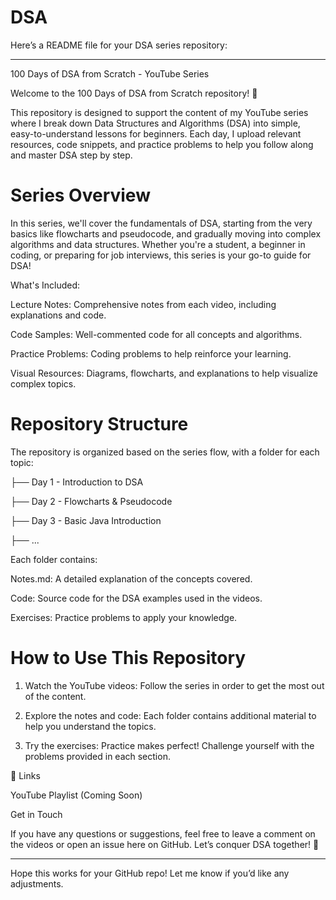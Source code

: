 # DSA
Here’s a README file for your DSA series repository:


---

100 Days of DSA from Scratch - YouTube Series

Welcome to the 100 Days of DSA from Scratch repository! 🎉

This repository is designed to support the content of my YouTube series where I break down Data Structures and Algorithms (DSA) into simple, easy-to-understand lessons for beginners. Each day, I upload relevant resources, code snippets, and practice problems to help you follow along and master DSA step by step.

# Series Overview

In this series, we'll cover the fundamentals of DSA, starting from the very basics like flowcharts and pseudocode, and gradually moving into complex algorithms and data structures. Whether you're a student, a beginner in coding, or preparing for job interviews, this series is your go-to guide for DSA!

What's Included:

Lecture Notes: Comprehensive notes from each video, including explanations and code.

Code Samples: Well-commented code for all concepts and algorithms.

Practice Problems: Coding problems to help reinforce your learning.

Visual Resources: Diagrams, flowcharts, and explanations to help visualize complex topics.


# Repository Structure

The repository is organized based on the series flow, with a folder for each topic:

├── Day 1 - Introduction to DSA

├── Day 2 - Flowcharts & Pseudocode

├── Day 3 - Basic Java Introduction

├── ...

Each folder contains:

Notes.md: A detailed explanation of the concepts covered.

Code: Source code for the DSA examples used in the videos.

Exercises: Practice problems to apply your knowledge.


# How to Use This Repository

1. Watch the YouTube videos: Follow the series in order to get the most out of the content.


2. Explore the notes and code: Each folder contains additional material to help you understand the topics.


3. Try the exercises: Practice makes perfect! Challenge yourself with the problems provided in each section.



🔗 Links

YouTube Playlist (Coming Soon)




 Get in Touch

If you have any questions or suggestions, feel free to leave a comment on the videos or open an issue here on GitHub. Let’s conquer DSA together! 💪


---

Hope this works for your GitHub repo! Let me know if you’d like any adjustments.
